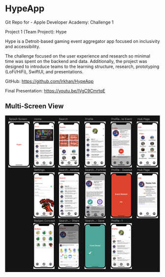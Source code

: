 # HypeApp
Git Repo for - Apple Developer Academy: Challenge 1

Project 1 (Team Project): Hype

Hype is a Detroit-based gaming event aggregator app focused on inclusivity and accessibility.

The challenge focused on the user experience and research so minimal time was spent on the backend and data. Additionally, the project was designed to introduce teams to the learning structure, research, prototyping (LoFi/HiFi), SwiftUI, and presentations.

GitHub: https://github.com/lrkhan/HypeApp

Final Presentation: https://youtu.be/lVgC9CmrtqE

## Multi-Screen View
<img src="./Hype%20Mock%20up%20and%20presentation/multiScreens.png" alt="Multi-Screen View of Hype">